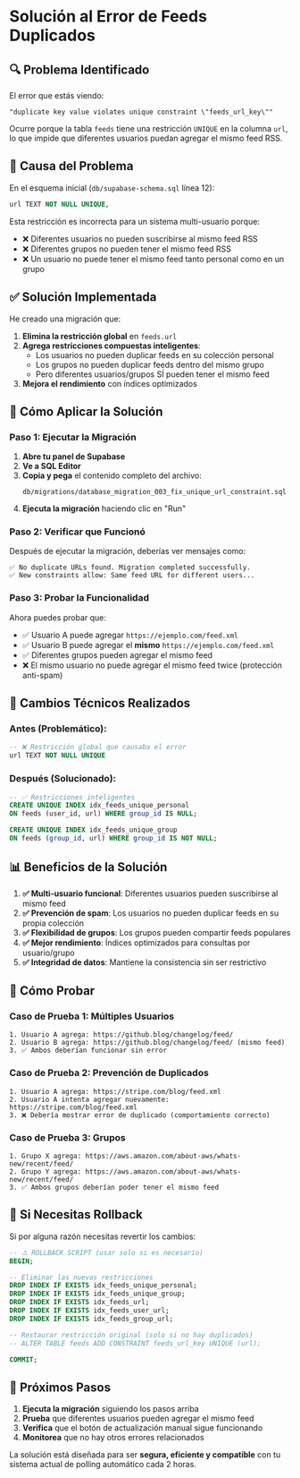 # Solución al Error de Feeds Duplicados

## 🔍 **Problema Identificado**

El error que estás viendo:
```
"duplicate key value violates unique constraint \"feeds_url_key\""
```

Ocurre porque la tabla `feeds` tiene una restricción `UNIQUE` en la columna `url`, lo que impide que diferentes usuarios puedan agregar el mismo feed RSS.

## 🎯 **Causa del Problema**

En el esquema inicial (`db/supabase-schema.sql` línea 12):
```sql
url TEXT NOT NULL UNIQUE,
```

Esta restricción es incorrecta para un sistema multi-usuario porque:
- ❌ Diferentes usuarios no pueden suscribirse al mismo feed RSS
- ❌ Diferentes grupos no pueden tener el mismo feed RSS
- ❌ Un usuario no puede tener el mismo feed tanto personal como en un grupo

## ✅ **Solución Implementada**

He creado una migración que:

1. **Elimina la restricción global** en `feeds.url`
2. **Agrega restricciones compuestas inteligentes**:
   - Los usuarios no pueden duplicar feeds en su colección personal
   - Los grupos no pueden duplicar feeds dentro del mismo grupo
   - Pero diferentes usuarios/grupos SÍ pueden tener el mismo feed
3. **Mejora el rendimiento** con índices optimizados

## 🚀 **Cómo Aplicar la Solución**

### Paso 1: Ejecutar la Migración

1. **Abre tu panel de Supabase**
2. **Ve a SQL Editor**
3. **Copia y pega** el contenido completo del archivo:
   ```
   db/migrations/database_migration_003_fix_unique_url_constraint.sql
   ```
4. **Ejecuta la migración** haciendo clic en "Run"

### Paso 2: Verificar que Funcionó

Después de ejecutar la migración, deberías ver mensajes como:
```
✅ No duplicate URLs found. Migration completed successfully.
✅ New constraints allow: Same feed URL for different users...
```

### Paso 3: Probar la Funcionalidad

Ahora puedes probar que:
- ✅ Usuario A puede agregar `https://ejemplo.com/feed.xml`
- ✅ Usuario B puede agregar el **mismo** `https://ejemplo.com/feed.xml`
- ✅ Diferentes grupos pueden agregar el mismo feed
- ❌ El mismo usuario no puede agregar el mismo feed twice (protección anti-spam)

## 🔧 **Cambios Técnicos Realizados**

### Antes (Problemático):
```sql
-- ❌ Restricción global que causaba el error
url TEXT NOT NULL UNIQUE
```

### Después (Solucionado):
```sql
-- ✅ Restricciones inteligentes
CREATE UNIQUE INDEX idx_feeds_unique_personal 
ON feeds (user_id, url) WHERE group_id IS NULL;

CREATE UNIQUE INDEX idx_feeds_unique_group 
ON feeds (group_id, url) WHERE group_id IS NOT NULL;
```

## 📊 **Beneficios de la Solución**

1. **✅ Multi-usuario funcional**: Diferentes usuarios pueden suscribirse al mismo feed
2. **✅ Prevención de spam**: Los usuarios no pueden duplicar feeds en su propia colección
3. **✅ Flexibilidad de grupos**: Los grupos pueden compartir feeds populares
4. **✅ Mejor rendimiento**: Índices optimizados para consultas por usuario/grupo
5. **✅ Integridad de datos**: Mantiene la consistencia sin ser restrictivo

## 🧪 **Cómo Probar**

### Caso de Prueba 1: Múltiples Usuarios
```
1. Usuario A agrega: https://github.blog/changelog/feed/
2. Usuario B agrega: https://github.blog/changelog/feed/ (mismo feed)
3. ✅ Ambos deberían funcionar sin error
```

### Caso de Prueba 2: Prevención de Duplicados
```
1. Usuario A agrega: https://stripe.com/blog/feed.xml
2. Usuario A intenta agregar nuevamente: https://stripe.com/blog/feed.xml
3. ❌ Debería mostrar error de duplicado (comportamiento correcto)
```

### Caso de Prueba 3: Grupos
```
1. Grupo X agrega: https://aws.amazon.com/about-aws/whats-new/recent/feed/
2. Grupo Y agrega: https://aws.amazon.com/about-aws/whats-new/recent/feed/
3. ✅ Ambos grupos deberían poder tener el mismo feed
```

## 🔄 **Si Necesitas Rollback**

Si por alguna razón necesitas revertir los cambios:

```sql
-- ⚠️ ROLLBACK SCRIPT (usar solo si es necesario)
BEGIN;

-- Eliminar las nuevas restricciones
DROP INDEX IF EXISTS idx_feeds_unique_personal;
DROP INDEX IF EXISTS idx_feeds_unique_group;
DROP INDEX IF EXISTS idx_feeds_url;
DROP INDEX IF EXISTS idx_feeds_user_url;
DROP INDEX IF EXISTS idx_feeds_group_url;

-- Restaurar restricción original (solo si no hay duplicados)
-- ALTER TABLE feeds ADD CONSTRAINT feeds_url_key UNIQUE (url);

COMMIT;
```

## 📝 **Próximos Pasos**

1. **Ejecuta la migración** siguiendo los pasos arriba
2. **Prueba** que diferentes usuarios pueden agregar el mismo feed
3. **Verifica** que el botón de actualización manual sigue funcionando
4. **Monitorea** que no hay otros errores relacionados

La solución está diseñada para ser **segura, eficiente y compatible** con tu sistema actual de polling automático cada 2 horas. 